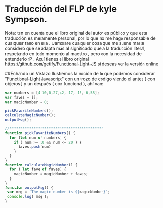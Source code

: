 # Traducción del FLP de kyle Sympson.
Nota: ten en cuenta que el libro original del autor es público
y que esta traducción es meramente personal, por lo que 
no me hago responsable de cualquier fallo en ella . 
Cambiaré cualquier cosa que me suene mal si considero que se adapta más al significado que a la traducción literal, respetando en todo momento al maestro , pero con la necesidad
de entenderlo :P . 
Aquí tienes el libro original https://github.com/getify/Functional-Light-JS si deseas ver la versión online 

##Echando un Vistazo
Ilustremos la noción de lo que podemos considerar "Functional-Light Javascript" con un trozo de codigo viendo el antes ( con objetos ) y un después ( con funcional ), ahí van: 

```javascript
var numbers = [4,10,0,27,42, 17, 15,-6,58];
var faves = [];
var magicNumber = 0;

pickFavoriteNumbers();
calculateMagicNumber();
outputMsg();

//*******************************************
function pickFavoriteNumbers() {
  for (let num of numbers) {
    if ( num >= 10 && num <= 20 ) {
      faves.push(num)
    }
  } 
}
function calculateMagicNumber() {
  for ( let fave of faves) {
    magicNumber = magicNumber + faves; 
  }
}
function outputMsg() {
 var msg = `The magic number is ${magicNumber}`;
 console.log( msg );
}
```



